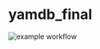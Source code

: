# yamdb_final
![example workflow](https://github.com/KirillAAbramov/yamdb_final/actions/workflows/yamdb_workflow.yml/badge.svg)
